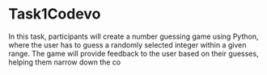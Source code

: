# Task1Codevo
In this task, participants will create a number guessing game using Python, where the user has to guess a randomly selected integer within a given range. The game will provide feedback to the user based on their guesses, helping them narrow down the co
